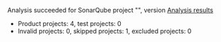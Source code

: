 Analysis succeeded for SonarQube project "", version  [Analysis results](http://localhost:9000/dashboard/index/vicelulas)
- Product projects: 4, test projects: 0
- Invalid projects: 0, skipped projects: 1, excluded projects: 0
